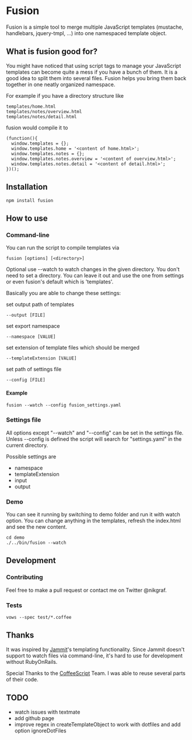 # Fusion

Fusion is a simple tool to merge multiple JavaScript templates (mustache, handlebars, jquery-tmpl, …) into one namespaced template object.

## What is fusion good for?

You might have noticed that using script tags to manage your JavaScript templates can become quite a mess if you have a bunch of them. It is a good idea to split them into several files. Fusion helps you bring them back together in one neatly organized namespace.

For example if you have a directory structure like

    templates/home.html
    templates/notes/overview.html
    templates/notes/detail.html

fusion would compile it to

    (function(){
      window.templates = {};
      window.templates.home = '<content of home.html>';
      window.templates.notes = {};
      window.templates.notes.overview = '<content of overview.html>';
      window.templates.notes.detail = '<content of detail.html>';
    })();

## Installation

    npm install fusion

## How to use

### Command-line

You can run the script to compile templates via

    fusion [options] [<directory>]

Optional use --watch to watch changes in the given directory.
You don't need to set a directory. You can leave it out and use
the one from settings or even fusion's default which is 'templates'.

Basically you are able to change these settings:

set output path of templates

    --output [FILE]

set export namespace

    --namespace [VALUE]

set extension of template files which should be merged

    --templateExtension [VALUE]

set path of settings file

    --config [FILE]

#### Example

    fusion --watch --config fusion_settings.yaml

### Settings file

All options except "--watch" and "--config" can be set in the settings file.
Unless --config is defined the script will search for "settings.yaml"
in the current directory.

Possible settings are

* namespace
* templateExtension
* input
* output

### Demo

You can see it running by switching to demo folder and run it with watch option.
You can change anything in the templates, refresh the index.html and see the new content.

    cd demo
    ./../bin/fusion --watch

## Development

### Contributing

Feel free to make a pull request or contact me on Twitter @nikgraf.

### Tests

    vows --spec test/*.coffee

## Thanks

It was inspired by [Jammit](http://documentcloud.github.com/jammit/)'s templating functionality. Since Jammit doesn't support to watch files via command-line, it's hard to use for development without RubyOnRails.

Special Thanks to the [CoffeeScript](http://jashkenas.github.com/coffee-script/) Team. I was able to reuse several parts of their code.

## TODO

* watch issues with textmate
* add github page
* improve regex in createTemplateObject to work with dotfiles and add option ignoreDotFiles
